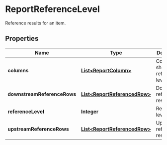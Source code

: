 

# ReportReferenceLevel

Reference results for an item.

## Properties

Name | Type | Description | Notes
------------ | ------------- | ------------- | -------------
**columns** | [**List&lt;ReportColumn&gt;**](ReportColumn.md) | Columns to show on this reference level. |  [optional]
**downstreamReferenceRows** | [**List&lt;ReportReferencedRow&gt;**](ReportReferencedRow.md) | Downstream reference results. |  [optional]
**referenceLevel** | **Integer** | Reference level. |  [optional]
**upstreamReferenceRows** | [**List&lt;ReportReferencedRow&gt;**](ReportReferencedRow.md) | Upstream reference results. |  [optional]



